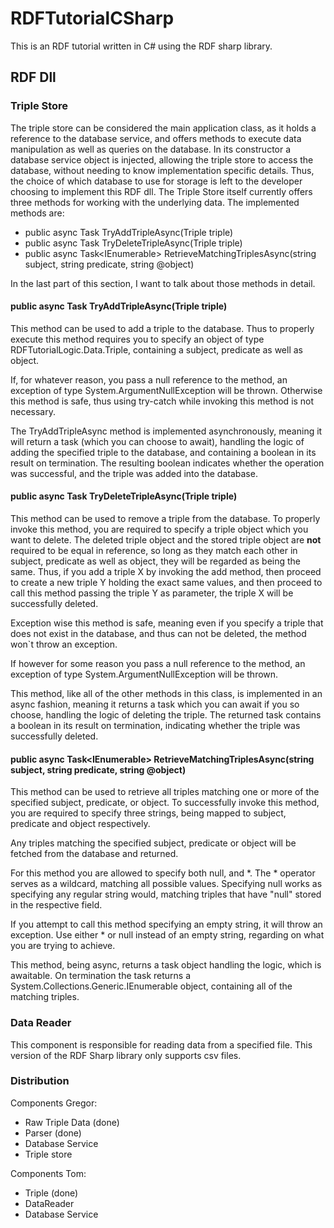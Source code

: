 # RDFTutorialCSharp
This is an RDF tutorial written in C# using the RDF sharp library.

## RDF Dll

### Triple Store
The triple store can be considered the main application class, as it holds a reference to the database service, and offers methods to execute data manipulation
as well as queries on the database. In its constructor a database service object is injected, allowing the triple store to access the database, without 
needing to know implementation specific details. Thus, the choice of which database to use for storage is left to the developer choosing to implement this RDF dll.
The Triple Store itself currently offers three methods for working with the underlying data. The implemented methods are:
* public async Task<bool> TryAddTripleAsync(Triple triple)
* public async Task<bool> TryDeleteTripleAsync(Triple triple)
* public async Task<IEnumerable<Triple>> RetrieveMatchingTriplesAsync(string subject, string predicate, string @object)


In the last part of this section, I want to talk about those methods in detail.

#### public async Task<bool> TryAddTripleAsync(Triple triple)
This method can be used to add a triple to the database. Thus to properly execute this method requires you to specify
an object of type RDFTutorialLogic.Data.Triple, containing a subject, predicate as well as object.

If, for whatever reason, you pass a null reference to the method, an exception of type System.ArgumentNullException will be thrown.
Otherwise this method is safe, thus using try-catch while invoking this method is not necessary.

The TryAddTripleAsync method is implemented asynchronously, meaning it will return a task (which you can choose to await), handling the logic of adding the specified triple to the database,
and containing a boolean in its result on termination. The resulting boolean indicates whether the operation was successful, and the triple was added into the database.

#### public async Task<bool> TryDeleteTripleAsync(Triple triple)
This method can be used to remove a triple from the database. To properly invoke this method, you are required to specify
a triple object which you want to delete. The deleted triple object and the stored triple object are **not** required to be equal in reference,
so long as they match each other in subject, predicate as well as object, they will be regarded as being the same. Thus, if you add a triple X
by invoking the add method, then proceed to create a new triple Y holding the exact same values, and then proceed to call this method passing the triple Y
as parameter, the triple X will be successfully deleted.

Exception wise this method is safe, meaning even if you specify a triple that does not exist in the database, and thus can not be deleted, the method won`t throw an exception.

If however for some reason you pass a null reference to the method, an exception of type System.ArgumentNullException will be thrown.

This method, like all of the other methods in this class, is implemented in an async fashion, meaning it returns a task which you can await if you so choose, handling the logic of deleting the triple.
The returned task contains a boolean in its result on termination, indicating whether the triple was successfully deleted.

#### public async Task<IEnumerable<Triple>> RetrieveMatchingTriplesAsync(string subject, string predicate, string @object)
This method can be used to retrieve all triples matching one or more of the specified subject, predicate, or object.
To successfully invoke this method, you are required to specify three strings, being mapped to subject, predicate and object respectively.

Any triples matching the specified subject, predicate or object will be fetched from the database and returned.

For this method you are allowed to specify both null, and *.
The * operator serves as a wildcard, matching all possible values.
Specifying null works as specifying any regular string would, matching triples that have "null" stored in the respective field.

If you attempt to call this method specifying an empty string, it will throw an exception. Use either * or null instead of an empty string, regarding on what you are trying to achieve.

This method, being async, returns a task object handling the logic, which is awaitable.
On termination the task returns a System.Collections.Generic.IEnumerable<Triple> object, containing all of the matching triples.

### Data Reader
This component is responsible for reading data from a specified file. This version of the RDF Sharp library only supports csv files.

### Distribution

Components Gregor: 
* Raw Triple Data (done)
* Parser (done)
* Database Service
* Triple store

Components Tom:
* Triple (done)
* DataReader 
* Database Service